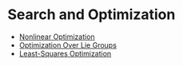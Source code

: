 # Search and Optimization

- [Nonlinear Optimization](./Nonlinear_Optimization.md)
- [Optimization Over Lie Groups](./Optimization_Over_Lie_Groups.md)
- [Least-Squares Optimization](./Least-Squares_Optimization.md)

